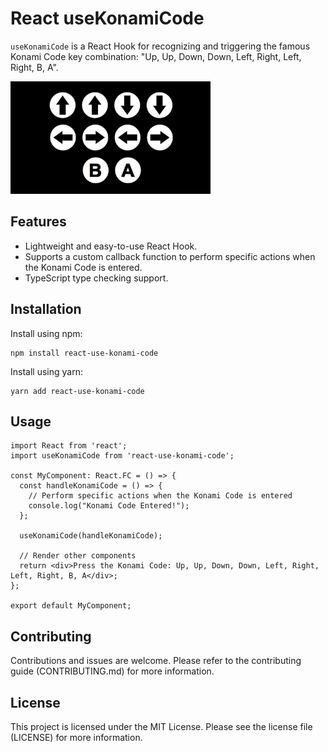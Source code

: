 # React useKonamiCode

`useKonamiCode` is a React Hook for recognizing and triggering the famous Konami Code key combination: "Up, Up, Down, Down, Left, Right, Left, Right, B, A".

<img src="./bg.png" alt="封面图" width="320"/>

## Features

- Lightweight and easy-to-use React Hook.
- Supports a custom callback function to perform specific actions when the Konami Code is entered.
- TypeScript type checking support.

## Installation

Install using npm:

```shell
npm install react-use-konami-code
```
Install using yarn:

```shell
yarn add react-use-konami-code
```
## Usage
```tsx
import React from 'react';
import useKonamiCode from 'react-use-konami-code';

const MyComponent: React.FC = () => {
  const handleKonamiCode = () => {
    // Perform specific actions when the Konami Code is entered
    console.log("Konami Code Entered!");
  };

  useKonamiCode(handleKonamiCode);

  // Render other components
  return <div>Press the Konami Code: Up, Up, Down, Down, Left, Right, Left, Right, B, A</div>;
};

export default MyComponent;
```

## Contributing 
Contributions and issues are welcome. Please refer to the contributing guide (CONTRIBUTING.md) for more information.


## License
This project is licensed under the MIT License. Please see the license file (LICENSE) for more information.
